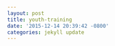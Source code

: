 ```yaml
---
layout: post
title: youth-training
date: '2015-12-14 20:39:42 -0800'
categories: jekyll update
---
```

